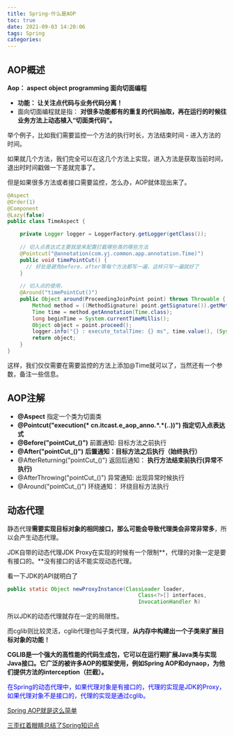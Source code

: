 ```yaml
---
title: Spring-什么是AOP
toc: true
date: 2021-09-03 14:20:06
tags: Spring
categories:
---
```


## AOP概述

**Aop： aspect object programming  面向切面编程**

- **功能： 让关注点代码与业务代码分离！**
- 面向切面编程就是指： **对很多功能都有的重复的代码抽取，再在运行的时候往业务方法上动态植入“切面类代码”。**

举个例子，比如我们需要监控一个方法的执行时长，方法结束时间 - 进入方法的时间。

如果就几个方法，我们完全可以在这几个方法上实现，进入方法是获取当前时间，退出时时间戳做一下差就完事了。

但是如果很多方法或者接口需要监控，怎么办，AOP就体现出来了。

```java
@Aspect
@Order(1)
@Component
@Lazy(false)
public class TimeAspect {

    private Logger logger = LoggerFactory.getLogger(getClass());
		
  	// 切入点表达式主要就是来配置拦截哪些类的哪些方法
    @Pointcut("@annotation(com.yj.common.app.annotation.Time)")
    public void timePointCut() {
      // 好处是避免before，after等每个方法都写一遍，这样只写一遍就好了
    }
		
  	// 切入点的使用，
    @Around("timePointCut()")
    public Object around(ProceedingJoinPoint point) throws Throwable {
        Method method = ((MethodSignature) point.getSignature()).getMethod();
        Time time = method.getAnnotation(Time.class);
        long beginTime = System.currentTimeMillis();
        Object object = point.proceed();
        logger.info("{} : execute_totalTime: {} ms", time.value(), (System.currentTimeMillis() - beginTime));
        return object;
    }
}
```

这样，我们仅仅需要在需要监控的方法上添加@Time就可以了，当然还有一个参数，备注一些信息。



## AOP注解

- **@Aspect**               指定一个类为切面类
- **@Pointcut("execution(\* cn.itcast.e_aop_anno.\*.\*(..))")  指定切入点表达式**
- **@Before("pointCut_()")**         前置通知: 目标方法之前执行
- **@After("pointCut_()")**         **后置通知：目标方法之后执行（始终执行）**
- @AfterReturning("pointCut_()")       返回后通知： **执行方法结束前执行(异常不执行)**
- @AfterThrowing("pointCut_()")       异常通知:  出现异常时候执行
- @Around("pointCut_()")         环绕通知： 环绕目标方法执行



## 动态代理

静态代理**需要实现目标对象的相同接口，那么可能会导致代理类会非常非常多**，所以会产生动态代理。

JDK自带的动态代理JDK Proxy在实现的时候有一个限制**，代理的对象一定是要有接口的。**没有接口的话不能实现动态代理。

看一下JDK的API就明白了

```java
public static Object newProxyInstance(ClassLoader loader,
                                          Class<?>[] interfaces,
                                          InvocationHandler h)
```

所以JDK的动态代理就存在一定的局限性。

而cglib则比较灵活，cglib代理也叫子类代理，**从内存中构建出一个子类来扩展目标对象的功能！**

**CGLIB是一个强大的高性能的代码生成包，它可以在运行期扩展Java类与实现Java接口。它广泛的被许多AOP的框架使用，例如Spring AOP和dynaop，为他们提供方法的interception（拦截）。**



<font color=blue>在Spring的动态代理中，如果代理对象是有接口的，代理的实现是JDK的Proxy，如果代理对象不是接口的，代理的实现是通过cglib。</font>













[Spring AOP就是这么简单](https://mp.weixin.qq.com/s?__biz=MzI4Njg5MDA5NA==&mid=2247483954&idx=1&sn=b34e385ed716edf6f58998ec329f9867&chksm=ebd74333dca0ca257a77c02ab458300ef982adff3cf37eb6d8d2f985f11df5cc07ef17f659d4&scene=21###wechat_redirect)

[三歪红着眼睛总结了Spring知识点](https://mp.weixin.qq.com/s?__biz=MzI4Njg5MDA5NA==&mid=2247487013&idx=1&sn=f0d8c292738eb49bcd09cb2f6458dc69&chksm=ebd74f24dca0c632fa3ef8f205a2dd5c96531f78a68eae805e15b84de0b59774196a188aed14&token=306734573&lang=zh_CN#rd)

